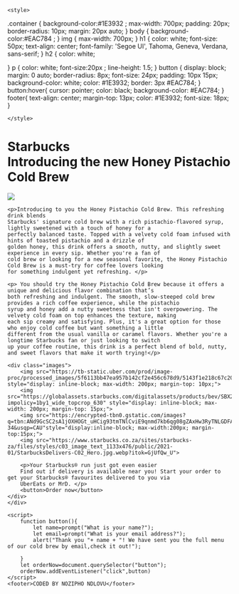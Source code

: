 <!DOCTYPE html>
<html lang="en">
<head>
    <meta charset="UTF-8">
    <meta name="viewport" content="width=device-width, initial-scale=1.0">
    <title>Starbucks</title>

    <style>
.container {
    background-color:#1E3932  ;
    max-width: 700px;
    padding: 20px;
    border-radius: 10px;
    margin: 20px auto;
}
body {
    background-color:#EAC784 ;
}
img {
    max-width: 700px;
}
h1 {
    color: white;
    font-size: 50px;
    text-align: center;
    font-family: 'Segoe UI', Tahoma, Geneva, Verdana, sans-serif;
}
h2 { color: white;

}
p {
    color: white;
    font-size:20px ;
    line-height: 1.5;
}
button {
    display: block;
    margin: 0 auto;
    border-radius: 8px;
    font-size: 24px;
    padding: 10px 15px;
    background-color: white;
    color: #1E3932;
    border: 3px #EAC784;
}
button:hover{
    cursor: pointer;
    color: black;
    background-color: #EAC784;
}
footer{
    text-align: center;
    margin-top: 13px;
    color: #1E3932;
    font-size: 18px;
}

    </style>
</head>
<body>
    <div class="container">
    <h1>Starbucks <br> Introducing the new Honey Pistachio Cold Brew</h1>
    <img src="https://people.com/thmb/3SkJcEKvJJXuQ20qksyus7_he4k=/1500x0/filters:no_upscale():max_bytes(150000):strip_icc():focal(719x0:721x2)/stabucks-122122-1-1ab7b91f72014f24b804375b228f748d.jpg">
    
    <p>Introducing to you the Honey Pistachio Cold Brew. This refreshing drink blends
    Starbucks' signature cold brew with a rich pistachio-flavored syrup, lightly sweetened with a touch of honey for a
    perfectly balanced taste. Topped with a velvety cold foam infused with hints of toasted pistachio and a drizzle of
    golden honey, this drink offers a smooth, nutty, and slightly sweet experience in every sip. Whether you're a fan of
    cold brew or looking for a new seasonal favorite, the Honey Pistachio Cold Brew is a must-try for coffee lovers looking
    for something indulgent yet refreshing. </p>

    <p> You should try the Honey Pistachio Cold Brew because it offers a unique and delicious flavor combination that’s
    both refreshing and indulgent. The smooth, slow-steeped cold brew provides a rich coffee experience, while the pistachio
    syrup and honey add a nutty sweetness that isn't overpowering. The velvety cold foam on top enhances the texture, making
    each sip creamy and satisfying. Plus, it's a great option for those who enjoy cold coffee but want something a little
    different from the usual vanilla or caramel flavors. Whether you're a longtime Starbucks fan or just looking to switch
    up your coffee routine, this drink is a perfect blend of bold, nutty, and sweet flavors that make it worth trying!</p>

    <div class="images">
        <img src="https://tb-static.uber.com/prod/image-proc/processed_images/5f6113bb47ea957b142cf2e456c678d9/5143f1e218c67c20fe5a4cd33d90b07b.jpeg" style="display: inline-block; max-width: 200px; margin-top: 10px;">
        <img src="https://globalassets.starbucks.com/digitalassets/products/bev/SBX20211029_SaltedCaramelCreamColdBrew.jpg?impolicy=1by1_wide_topcrop_630" style="display: inline-block; max-width: 200px; margin-top: 15px;">
        <img src="https://encrypted-tbn0.gstatic.com/images?q=tbn:ANd9GcSC2sA1jOXHOGt_uHCig93tmTNlCviE9qnmd7kb6qg08gZAxHw3RyTNLGDFACGTVmxC-34&usqp=CAU"style="display:inline-block; max-width:200px; margin-top:15px;">
        <img src="https://www.starbucks.co.za/sites/starbucks-za/files/styles/c03_image_text_1133x476/public/2021-01/StarbucksDelivers-C02_Hero.jpg.webp?itok=GjUfQw_U">
   
        <p>Your Starbucks® run just got even easier
        Find out if delivery is available near you! Start your order to get your Starbucks® favourites delivered to you via
        UberEats or MrD. </p>
        <button>Order now</button>
    </div>
    </div>

    <script>
        function button(){
            let name=prompt("What is your name?");
            let email=prompt("What is your email address?");
            alert("Thank you "+ name + "! We have sent you the full menu of our cold brew by email,check it out!");
        
        }
        let orderNow=document.querySelector("button");
        orderNow.addEventListener("click",button)
    </script>
    <footer>CODED BY NOZIPHO NDLOVU</footer>
</body>
</html>



